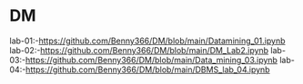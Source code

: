 # DM
lab-01:-https://github.com/Benny366/DM/blob/main/Datamining_01.ipynb
lab-02:-https://github.com/Benny366/DM/blob/main/DM_Lab2.ipynb
lab-03:-https://github.com/Benny366/DM/blob/main/Data_mining_03.ipynb
lab-04:-https://github.com/Benny366/DM/blob/main/DBMS_lab_04.ipynb
